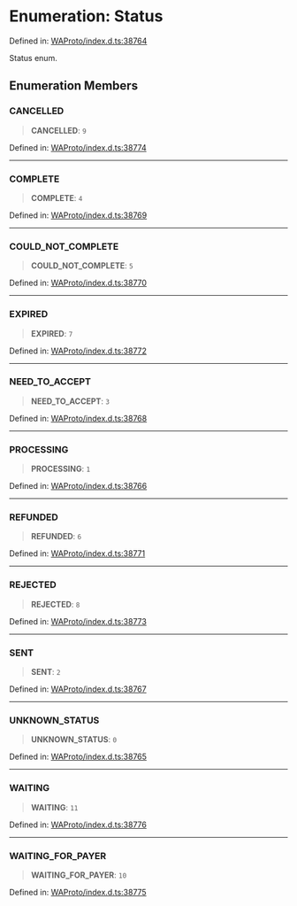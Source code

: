 # Enumeration: Status

Defined in: [WAProto/index.d.ts:38764](https://github.com/Fokusdotid/bail/blob/99acc683da8779d62a0509bb4108fdb35cb2b061/WAProto/index.d.ts#L38764)

Status enum.

## Enumeration Members

### CANCELLED

> **CANCELLED**: `9`

Defined in: [WAProto/index.d.ts:38774](https://github.com/Fokusdotid/bail/blob/99acc683da8779d62a0509bb4108fdb35cb2b061/WAProto/index.d.ts#L38774)

***

### COMPLETE

> **COMPLETE**: `4`

Defined in: [WAProto/index.d.ts:38769](https://github.com/Fokusdotid/bail/blob/99acc683da8779d62a0509bb4108fdb35cb2b061/WAProto/index.d.ts#L38769)

***

### COULD\_NOT\_COMPLETE

> **COULD\_NOT\_COMPLETE**: `5`

Defined in: [WAProto/index.d.ts:38770](https://github.com/Fokusdotid/bail/blob/99acc683da8779d62a0509bb4108fdb35cb2b061/WAProto/index.d.ts#L38770)

***

### EXPIRED

> **EXPIRED**: `7`

Defined in: [WAProto/index.d.ts:38772](https://github.com/Fokusdotid/bail/blob/99acc683da8779d62a0509bb4108fdb35cb2b061/WAProto/index.d.ts#L38772)

***

### NEED\_TO\_ACCEPT

> **NEED\_TO\_ACCEPT**: `3`

Defined in: [WAProto/index.d.ts:38768](https://github.com/Fokusdotid/bail/blob/99acc683da8779d62a0509bb4108fdb35cb2b061/WAProto/index.d.ts#L38768)

***

### PROCESSING

> **PROCESSING**: `1`

Defined in: [WAProto/index.d.ts:38766](https://github.com/Fokusdotid/bail/blob/99acc683da8779d62a0509bb4108fdb35cb2b061/WAProto/index.d.ts#L38766)

***

### REFUNDED

> **REFUNDED**: `6`

Defined in: [WAProto/index.d.ts:38771](https://github.com/Fokusdotid/bail/blob/99acc683da8779d62a0509bb4108fdb35cb2b061/WAProto/index.d.ts#L38771)

***

### REJECTED

> **REJECTED**: `8`

Defined in: [WAProto/index.d.ts:38773](https://github.com/Fokusdotid/bail/blob/99acc683da8779d62a0509bb4108fdb35cb2b061/WAProto/index.d.ts#L38773)

***

### SENT

> **SENT**: `2`

Defined in: [WAProto/index.d.ts:38767](https://github.com/Fokusdotid/bail/blob/99acc683da8779d62a0509bb4108fdb35cb2b061/WAProto/index.d.ts#L38767)

***

### UNKNOWN\_STATUS

> **UNKNOWN\_STATUS**: `0`

Defined in: [WAProto/index.d.ts:38765](https://github.com/Fokusdotid/bail/blob/99acc683da8779d62a0509bb4108fdb35cb2b061/WAProto/index.d.ts#L38765)

***

### WAITING

> **WAITING**: `11`

Defined in: [WAProto/index.d.ts:38776](https://github.com/Fokusdotid/bail/blob/99acc683da8779d62a0509bb4108fdb35cb2b061/WAProto/index.d.ts#L38776)

***

### WAITING\_FOR\_PAYER

> **WAITING\_FOR\_PAYER**: `10`

Defined in: [WAProto/index.d.ts:38775](https://github.com/Fokusdotid/bail/blob/99acc683da8779d62a0509bb4108fdb35cb2b061/WAProto/index.d.ts#L38775)
